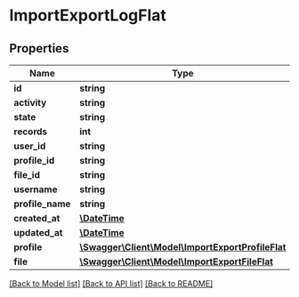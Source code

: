 # ImportExportLogFlat

## Properties
Name | Type | Description | Notes
------------ | ------------- | ------------- | -------------
**id** | **string** |  | [optional] 
**activity** | **string** |  | 
**state** | **string** |  | 
**records** | **int** |  | 
**user_id** | **string** |  | [optional] 
**profile_id** | **string** |  | [optional] 
**file_id** | **string** |  | [optional] 
**username** | **string** |  | [optional] 
**profile_name** | **string** |  | [optional] 
**created_at** | [**\DateTime**](\DateTime.md) |  | 
**updated_at** | [**\DateTime**](\DateTime.md) |  | 
**profile** | [**\Swagger\Client\Model\ImportExportProfileFlat**](ImportExportProfileFlat.md) |  | [optional] 
**file** | [**\Swagger\Client\Model\ImportExportFileFlat**](ImportExportFileFlat.md) |  | [optional] 

[[Back to Model list]](../../README.md#documentation-for-models) [[Back to API list]](../../README.md#documentation-for-api-endpoints) [[Back to README]](../../README.md)

